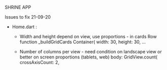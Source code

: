 <h>SHRINE APP</h>

Issues to fix 21-09-20

- Home.dart :
  
  * Width and height depend on view, use proportions - in cards Row function _buildGridCards
  Container(
        width: 30,
        height: 30,
        ...

  *  Number of columns per view - need condition on landscape view or better on screen proportions (tablets, web) 
    body: GridView.count(
          crossAxisCount: 2,